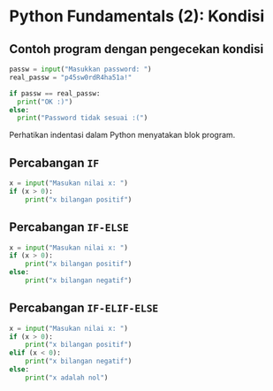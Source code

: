 # Python Fundamentals (2): Kondisi

## Contoh program dengan pengecekan kondisi

```Python
passw = input("Masukkan password: ")
real_passw = "p45sw0rdR4ha51a!"

if passw == real_passw:
  print("OK :)")
else:
  print("Password tidak sesuai :(")
```

Perhatikan indentasi dalam Python menyatakan blok program.

## Percabangan `IF`

```Python
x = input("Masukan nilai x: ")
if (x > 0):
    print("x bilangan positif")
```

## Percabangan `IF-ELSE`

```Python
x = input("Masukan nilai x: ")
if (x > 0):
    print("x bilangan positif")
else:
    print("x bilangan negatif")
```

## Percabangan `IF-ELIF-ELSE`

```Python
x = input("Masukan nilai x: ")
if (x > 0):
    print("x bilangan positif")
elif (x < 0):
    print("x bilangan negatif")
else:
    print("x adalah nol")
```
